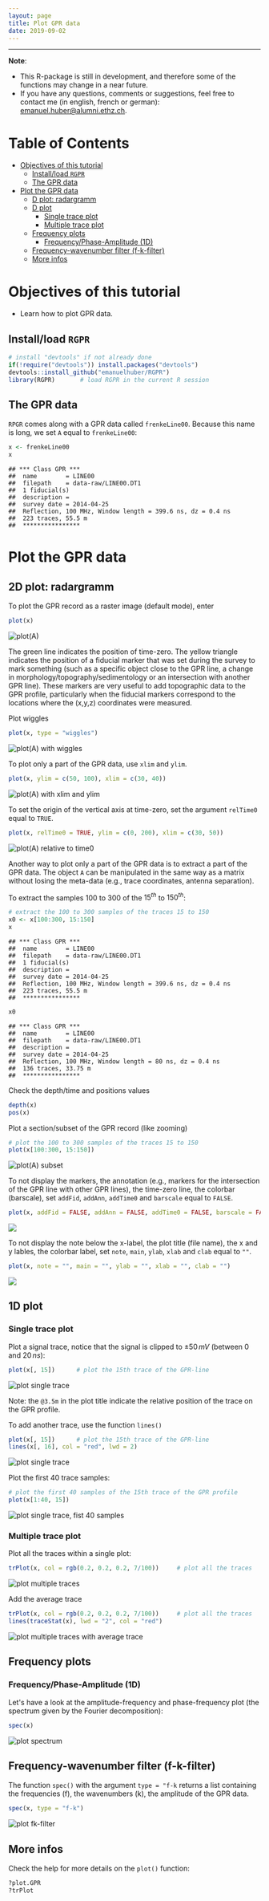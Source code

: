 ```yaml
---
layout: page
title: Plot GPR data
date: 2019-09-02
---
```


<!--
"/media/huber/Elements/UNIBAS/software/codeR/package_RGPR/RGPR-gh-pages/2014_04_25_frenke"
"G:/UNIBAS/software/codeR/package_RGPR/RGPR-gh-pages/2014_04_25_frenke"
-->

------------------------------------------------------------------------

**Note**:

-   This R-package is still in development, and therefore some of the functions may change in a near future.
-   If you have any questions, comments or suggestions, feel free to contact me (in english, french or german): <emanuel.huber@alumni.ethz.ch>.

Table of Contents
=================

-   [Objectives of this tutorial](#objectives-of-this-tutorial)
    -   [Install/load `RGPR`](#install/load-%60rgpr%60)
    -   [The GPR data](#the-gpr-data)
-   [Plot the GPR data](#plot-the-gpr-data)
    -   [D plot: radargramm](#d-plot:-radargramm)
    -   [D plot](#d-plot)
        -   [Single trace plot](#single-trace-plot)
        -   [Multiple trace plot](#multiple-trace-plot)
    -   [Frequency plots](#frequency-plots)
        -   [Frequency/Phase-Amplitude (1D)](#frequency/phase-amplitude-(1d))
    -   [Frequency-wavenumber filter (f-k-filter)](#frequency-wavenumber-filter-(f-k-filter))
    -   [More infos](#more-infos)

Objectives of this tutorial
===========================

-   Learn how to plot GPR data.

Install/load `RGPR`
-------------------

``` r
# install "devtools" if not already done
if(!require("devtools")) install.packages("devtools")
devtools::install_github("emanuelhuber/RGPR")
library(RGPR)       # load RGPR in the current R session
```

The GPR data
------------

`RPGR` comes along with a GPR data called `frenkeLine00`. Because this name is long, we set `A` equal to `frenkeLine00`:

``` r
x <- frenkeLine00
x
```

    ## *** Class GPR ***
    ##  name        = LINE00
    ##  filepath    = data-raw/LINE00.DT1
    ##  1 fiducial(s)
    ##  description =
    ##  survey date = 2014-04-25
    ##  Reflection, 100 MHz, Window length = 399.6 ns, dz = 0.4 ns
    ##  223 traces, 55.5 m
    ##  ****************

Plot the GPR data
=================

2D plot: radargramm
-------------------

To plot the GPR record as a raster image (default mode), enter

``` r
plot(x)
```

![plot(A)](01_RGPR_tutorial_plot-GPR-data_tp_files/figure-markdown_github/plot-1.png)

The green line indicates the position of time-zero. The yellow triangle indicates the position of a fiducial marker that was set during the survey to mark something (such as a specific object close to the GPR line, a change in morphology/topography/sedimentology or an intersection with another GPR line). These markers are very useful to add topographic data to the GPR profile, particularly when the fiducial markers correspond to the locations where the (x,y,z) coordinates were measured.

Plot wiggles

``` r
plot(x, type = "wiggles")
```

![plot(A) with wiggles](01_RGPR_tutorial_plot-GPR-data_tp_files/figure-markdown_github/plot_wiggles-1.png)

To plot only a part of the GPR data, use `xlim` and `ylim`.

``` r
plot(x, ylim = c(50, 100), xlim = c(30, 40))
```

![plot(A) with xlim and ylim](01_RGPR_tutorial_plot-GPR-data_tp_files/figure-markdown_github/plot_xlim_ylim-1.png)

To set the origin of the vertical axis at time-zero, set the argument `relTime0` equal to `TRUE`.

``` r
plot(x, relTime0 = TRUE, ylim = c(0, 200), xlim = c(30, 50))
```

![plot(A) relative to time0](01_RGPR_tutorial_plot-GPR-data_tp_files/figure-markdown_github/relTime0-1.png)

Another way to plot only a part of the GPR data is to extract a part of the GPR data. The object `A` can be manipulated in the same way as a matrix without losing the meta-data (e.g., trace coordinates, antenna separation).

To extract the samples 100 to 300 of the $15^{th}$ to $150^{th}$:

``` r
# extract the 100 to 300 samples of the traces 15 to 150
x0 <- x[100:300, 15:150]
x
```

    ## *** Class GPR ***
    ##  name        = LINE00
    ##  filepath    = data-raw/LINE00.DT1
    ##  1 fiducial(s)
    ##  description =
    ##  survey date = 2014-04-25
    ##  Reflection, 100 MHz, Window length = 399.6 ns, dz = 0.4 ns
    ##  223 traces, 55.5 m
    ##  ****************

``` r
x0
```

    ## *** Class GPR ***
    ##  name        = LINE00
    ##  filepath    = data-raw/LINE00.DT1
    ##  description =
    ##  survey date = 2014-04-25
    ##  Reflection, 100 MHz, Window length = 80 ns, dz = 0.4 ns
    ##  136 traces, 33.75 m
    ##  ****************

Check the depth/time and positions values

``` r
depth(x)
pos(x)
```

Plot a section/subset of the GPR record (like zooming)

``` r
# plot the 100 to 300 samples of the traces 15 to 150
plot(x[100:300, 15:150])
```

![plot(A) subset](01_RGPR_tutorial_plot-GPR-data_tp_files/figure-markdown_github/plot_subset-1.png)

To not display the markers, the annotation (e.g., markers for the intersection of the GPR line with other GPR lines), the time-zero line, the colorbar (barscale), set `addFid`, `addAnn`, `addTime0` and `barscale` equal to `FALSE`.

``` r
plot(x, addFid = FALSE, addAnn = FALSE, addTime0 = FALSE, barscale = FALSE)
```

![](01_RGPR_tutorial_plot-GPR-data_tp_files/figure-markdown_github/withoutannotations-1.png)

To not display the note below the x-label, the plot title (file name), the x and y lables, the colorbar label, set `note`, `main`, `ylab`, `xlab` and `clab` equal to `""`.

``` r
plot(x, note = "", main = "", ylab = "", xlab = "", clab = "")
```

![](01_RGPR_tutorial_plot-GPR-data_tp_files/figure-markdown_github/withoutlabels-1.png)

1D plot
-------

### Single trace plot

Plot a signal trace, notice that the signal is clipped to $\pm50\,mV$ (between $0$ and $20\,ns$):

``` r
plot(x[, 15])      # plot the 15th trace of the GPR-line
```

![plot single trace](01_RGPR_tutorial_plot-GPR-data_tp_files/figure-markdown_github/plot1D-1.png)

Note: the `@3.5m` in the plot title indicate the relative position of the trace on the GPR profile.

To add another trace, use the function `lines()`

``` r
plot(x[, 15])      # plot the 15th trace of the GPR-line
lines(x[, 16], col = "red", lwd = 2)
```

![plot single trace](01_RGPR_tutorial_plot-GPR-data_tp_files/figure-markdown_github/plot1D_lines-1.png)

Plot the first 40 trace samples:

``` r
# plot the first 40 samples of the 15th trace of the GPR profile
plot(x[1:40, 15])
```

![plot single trace, fist 40 samples](01_RGPR_tutorial_plot-GPR-data_tp_files/figure-markdown_github/plot1D_subset-1.png)

### Multiple trace plot

Plot all the traces within a single plot:

``` r
trPlot(x, col = rgb(0.2, 0.2, 0.2, 7/100))     # plot all the traces
```

![plot multiple traces](01_RGPR_tutorial_plot-GPR-data_tp_files/figure-markdown_github/plot_multi_1D-1.png)

Add the average trace

``` r
trPlot(x, col = rgb(0.2, 0.2, 0.2, 7/100))     # plot all the traces
lines(traceStat(x), lwd = "2", col = "red")
```

![plot multiple traces with average trace](01_RGPR_tutorial_plot-GPR-data_tp_files/figure-markdown_github/plot_multi_1D_average-1.png)

Frequency plots
---------------

### Frequency/Phase-Amplitude (1D)

Let's have a look at the amplitude-frequency and phase-frequency plot (the spectrum given by the Fourier decomposition):

``` r
spec(x)
```

![plot spectrum](01_RGPR_tutorial_plot-GPR-data_tp_files/figure-markdown_github/fFilter_spectrum-1.png)

Frequency-wavenumber filter (f-k-filter)
----------------------------------------

The function `spec()` with the argument `type = "f-k` returns a list containing the frequencies (f), the wavenumbers (k), the amplitude of the GPR data.

``` r
spec(x, type = "f-k")
```

![plot fk-filter](01_RGPR_tutorial_plot-GPR-data_tp_files/figure-markdown_github/fkspec-1.png)

More infos
----------

Check the help for more details on the `plot()` function:

``` r
?plot.GPR
?trPlot
```
